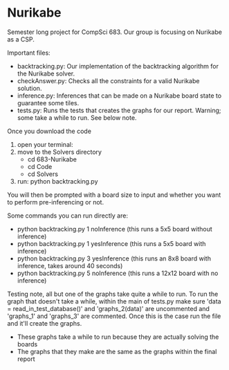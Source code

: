 # Nurikabe
Semester long project for CompSci 683. Our group is focusing on Nurikabe as a CSP.

Important files:
 - backtracking.py: Our implementation of the backtracking algorithm for the Nurikabe solver.
 - checkAnswer.py: Checks all the constraints for a valid Nurikabe solution.
 - inference.py: Inferences that can be made on a Nurikabe board state to guarantee some tiles.
 - tests.py: Runs the tests that creates the graphs for our report. Warning; some take a while to run. See below note.

Once you download the code
1. open your terminal:
2. move to the Solvers directory
   - cd 683-Nurikabe
   - cd Code
   - cd Solvers
3. run: python backtracking.py

You will then be prompted with a board size to input and whether you want to perform pre-inferencing or not.

Some commands you can run directly are:
- python backtracking.py 1 noInference (this runs a 5x5 board without inference)
- python backtracking.py 1 yesInference (this runs a 5x5 board with inference)
- python backtracking.py 3 yesInference (this runs an 8x8 board with inference, takes around 40 seconds)
- python backtracking.py 5 noInference (this runs a 12x12 board with no inference)

Testing note, all but one of the graphs take quite a while to run. To run the graph that doesn't take a while, within the main of tests.py make sure 'data = read_in_test_database()' and 'graphs_2(data)' are uncommented and 'graphs_1' and 'graphs_3' are commented. Once this is the case run the file and it'll create the graphs.
- These graphs take a while to run because they are actually solving the boards
- The graphs that they make are the same as the graphs within the final report
